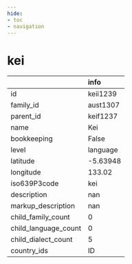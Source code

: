 ```yaml
---
hide:
- toc
- navigation
---
```

# kei
|                      | info     |
|:---------------------|:---------|
| id                   | keii1239 |
| family_id            | aust1307 |
| parent_id            | keif1237 |
| name                 | Kei      |
| bookkeeping          | False    |
| level                | language |
| latitude             | -5.63948 |
| longitude            | 133.02   |
| iso639P3code         | kei      |
| description          | nan      |
| markup_description   | nan      |
| child_family_count   | 0        |
| child_language_count | 0        |
| child_dialect_count  | 5        |
| country_ids          | ID       |